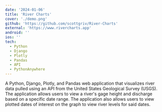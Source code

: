 ```yaml
---
date: '2024-01-06'
title: 'River Charts'
cover: './demo.png'
github: 'https://github.com/scottgriv/River-Charts'
external: 'https://www.rivercharts.app'
android: ''
ios: ''
tech:
  - Python
  - Django
  - Plotly
  - Pandas
  - API
  - PythonAnywhere
---
```


A Python, Django, Plotly, and Pandas web application that visualizes river data pulled using an API from the United States Geological Survey (USGS). The application allows users to view a river's gage height and discharge based on a specific date range. The application also allows users to view plotted dates of interest on the graph to view river levels for said dates.
